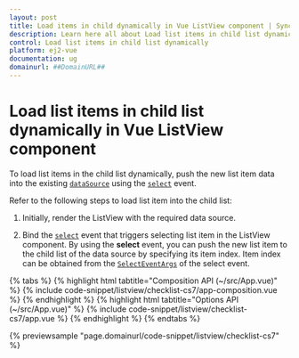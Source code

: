 ```yaml
---
layout: post
title: Load items in child dynamically in Vue ListView component | Syncfusion
description: Learn here all about Load list items in child list dynamically in Syncfusion Vue ListView component of Syncfusion Essential JS 2 and more.
control: Load list items in child list dynamically 
platform: ej2-vue
documentation: ug
domainurl: ##DomainURL##
---
```


# Load list items in child list dynamically in Vue ListView component

To load list items in the child list dynamically, push the new list item data into the existing [`dataSource`](https://ej2.syncfusion.com/vue/documentation/api/list-view/#datasource) using the [`select`](https://ej2.syncfusion.com/vue/documentation/api/list-view/#select) event.

Refer to the following steps to load list item into the child list:

1. Initially, render the ListView with the required data source.

2. Bind the [`select`](https://ej2.syncfusion.com/vue/documentation/api/list-view/#select) event that triggers selecting list item in the ListView component. By using the **select** event, you can push the new list item to the child list of the data source by specifying its item index. Item index can be obtained from the [`SelectEventArgs`](https://ej2.syncfusion.com/vue/documentation/api/list-view/selectEventArgs/) of the select event.

{% tabs %}
{% highlight html tabtitle="Composition API (~/src/App.vue)" %}
{% include code-snippet/listview/checklist-cs7/app-composition.vue %}
{% endhighlight %}
{% highlight html tabtitle="Options API (~/src/App.vue)" %}
{% include code-snippet/listview/checklist-cs7/app.vue %}
{% endhighlight %}
{% endtabs %}
        
{% previewsample "page.domainurl/code-snippet/listview/checklist-cs7" %}